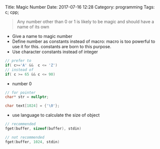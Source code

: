 Title: Magic Number
Date: 2017-07-16 12:28
Category: programming
Tags: c; cpp;

>Any number other than 0 or 1 is likely to be magic and should have a name of its own

- Give a name to magic number
- Define number as constants instead of macro: macro is too powerful to use it for this. constants are born to this purpose.
- Use character constants instead of integer

```cpp
// prefer to
if( c>='A' &&  c <= 'Z')
// instead of
if( c >= 65 && c <= 90)
```
  - number 0

```cpp
// for pointer
char* str = nullptr;

char text[1024] = {'\0'};

```

- use language to calculate the size of object

```cpp
// recommended
fget(buffer, sizeof(buffer), stdin)

// not recommended
fget(buffer, 1024, stdin)

```
